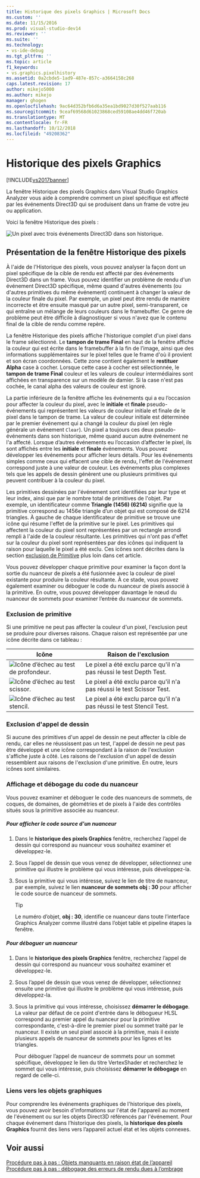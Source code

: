 ```yaml
---
title: Historique des pixels Graphics | Microsoft Docs
ms.custom: ''
ms.date: 11/15/2016
ms.prod: visual-studio-dev14
ms.reviewer: ''
ms.suite: ''
ms.technology:
- vs-ide-debug
ms.tgt_pltfrm: ''
ms.topic: article
f1_keywords:
- vs.graphics.pixelhistory
ms.assetid: 0a2cbde5-1ad9-487e-857c-a3664158c268
caps.latest.revision: 17
author: mikejo5000
ms.author: mikejo
manager: ghogen
ms.openlocfilehash: 9ac64d352bfb6d6a35ea1bd9027d30f527aab116
ms.sourcegitcommit: 9ceaf69568d61023868ced59108ae4dd46f720ab
ms.translationtype: MT
ms.contentlocale: fr-FR
ms.lasthandoff: 10/12/2018
ms.locfileid: "49208362"
---
```

# <a name="graphics-pixel-history"></a>Historique des pixels Graphics
[!INCLUDE[vs2017banner](../includes/vs2017banner.md)]

La fenêtre Historique des pixels Graphics dans Visual Studio Graphics Analyzer vous aide à comprendre comment un pixel spécifique est affecté par les événements Direct3D qui se produisent dans un frame de votre jeu ou application.  
  
 Voici la fenêtre Historique des pixels :  
  
 ![Un pixel avec trois événements Direct3D dans son historique. ](../debugger/media/gfx-diag-demo-pixel-history-orientation.png "gfx_diag_demo_pixel_history_orientation")  
  
## <a name="understanding-the-pixel-history-window"></a>Présentation de la fenêtre Historique des pixels  
 À l'aide de l'Historique des pixels, vous pouvez analyser la façon dont un pixel spécifique de la cible de rendu est affecté par des événements Direct3D dans un frame. Vous pouvez identifier un problème de rendu d'un événement Direct3D spécifique, même quand d'autres évènements (ou d'autres primitives du même événement) continuent à changer la valeur de la couleur finale du pixel. Par exemple, un pixel peut être rendu de manière incorrecte et être ensuite masqué par un autre pixel, semi-transparent, ce qui entraîne un mélange de leurs couleurs dans le framebuffer. Ce genre de problème peut être difficile à diagnostiquer si vous n'avez que le contenu final de la cible de rendu comme repère.  
  
 La fenêtre Historique des pixels affiche l'historique complet d'un pixel dans le frame sélectionné. Le **tampon de trame Final** en haut de la fenêtre affiche la couleur qui est écrite dans le framebuffer à la fin de l’image, ainsi que des informations supplémentaires sur le pixel telles que le frame d'où il provient et son écran coordonnées. Cette zone contient également le **restituer Alpha** case à cocher. Lorsque cette case à cocher est sélectionnée, le **tampon de trame Final** couleur et les valeurs de couleur intermédiaires sont affichées en transparence sur un modèle de damier. Si la case n'est pas cochée, le canal alpha des valeurs de couleur est ignoré.  
  
 La partie inférieure de la fenêtre affiche les événements qui a eu l’occasion pour affecter la couleur du pixel, avec le **initiale** et **finale** pseudo-événements qui représentent les valeurs de couleur initiale et finale de le pixel dans le tampon de trame. La valeur de couleur initiale est déterminée par le premier événement qui a changé la couleur du pixel (en règle générale un événement `Clear`). Un pixel a toujours ces deux pseudo-événements dans son historique, même quand aucun autre événement ne l'a affecté. Lorsque d’autres événements eu l’occasion d’affecter le pixel, ils sont affichés entre les **initiale** et **finale** événements. Vous pouvez développer les événements pour afficher leurs détails. Pour les événements simples comme ceux qui effacent une cible de rendu, l'effet de l'événement correspond juste à une valeur de couleur. Les événements plus complexes tels que les appels de dessin génèrent une ou plusieurs primitives qui peuvent contribuer à la couleur du pixel.  
  
 Les primitives dessinées par l'événement sont identifiées par leur type et leur index, ainsi que par le nombre total de primitives de l'objet. Par exemple, un identificateur comme **Triangle (1456) (6214)** signifie que la primitive correspond au 1456e triangle d’un objet qui est composé de 6214 triangles. À gauche de chaque identificateur de primitive se trouve une icône qui résume l'effet de la primitive sur le pixel. Les primitives qui affectent la couleur du pixel sont représentées par un rectangle arrondi rempli à l'aide de la couleur résultante. Les primitives qui n'ont pas d'effet sur la couleur du pixel sont représentées par des icônes qui indiquent la raison pour laquelle le pixel a été exclu. Ces icônes sont décrites dans la section [exclusion de Primitive](../debugger/graphics-pixel-history.md#exclusion) plus loin dans cet article.  
  
 Vous pouvez développer chaque primitive pour examiner la façon dont la sortie du nuanceur de pixels a été fusionnée avec la couleur de pixel existante pour produire la couleur résultante. À ce stade, vous pouvez également examiner ou déboguer le code du nuanceur de pixels associé à la primitive. En outre, vous pouvez développer davantage le nœud du nuanceur de sommets pour examiner l’entrée du nuanceur de sommets.  
  
###  <a name="exclusion"></a> Exclusion de primitive  
 Si une primitive ne peut pas affecter la couleur d'un pixel, l'exclusion peut se produire pour diverses raisons. Chaque raison est représentée par une icône décrite dans ce tableau :  
  
|Icône|Raison de l'exclusion|  
|----------|--------------------------|  
|![Icône d’échec au test de profondeur. ](../debugger/media/vsg-hist-icon-failed-depth.png "vsg_hist_icon_failed_depth")|Le pixel a été exclu parce qu'il n'a pas réussi le test Depth Test.|  
|![Icône d’échec au test scissor. ](../debugger/media/vsg-hist-icon-failed-scissor.png "vsg_hist_icon_failed_scissor")|Le pixel a été exclu parce qu'il n'a pas réussi le test Scissor Test.|  
|![Icône d’échec au test stencil. ](../debugger/media/vsg-hist-icon-failed-stencil.png "vsg_hist_icon_failed_stencil")|Le pixel a été exclu parce qu'il n'a pas réussi le test Stencil Test.|  
  
### <a name="draw-call-exclusion"></a>Exclusion d'appel de dessin  
 Si aucune des primitives d'un appel de dessin ne peut affecter la cible de rendu, car elles ne réussissent pas un test, l'appel de dessin ne peut pas être développé et une icône correspondant à la raison de l'exclusion s'affiche juste à côté. Les raisons de l'exclusion d'un appel de dessin ressemblent aux raisons de l'exclusion d'une primitive. En outre, leurs icônes sont similaires.  
  
### <a name="viewing-and-debugging-shader-code"></a>Affichage et débogage du code du nuanceur  
 Vous pouvez examiner et déboguer le code des nuanceurs de sommets, de coques, de domaines, de géométries et de pixels à l'aide des contrôles situés sous la primitive associée au nuanceur.  
  
##### <a name="to-view-a-shaders-source-code"></a>Pour afficher le code source d'un nuanceur  
  
1.  Dans le **historique des pixels Graphics** fenêtre, recherchez l’appel de dessin qui correspond au nuanceur vous souhaitez examiner et développez-le.  
  
2.  Sous l’appel de dessin que vous venez de développer, sélectionnez une primitive qui illustre le problème qui vous intéresse, puis développez-la.  
  
3.  Sous la primitive qui vous intéresse, suivez le lien de titre de nuanceur, par exemple, suivez le lien **nuanceur de sommets obj : 30** pour afficher le code source de nuanceur de sommets.  
  
    > [!TIP]
    >  Le numéro d’objet, **obj : 30**, identifie ce nuanceur dans toute l’interface Graphics Analyzer comme illustré dans l’objet table et pipeline étapes la fenêtre.  
  
##### <a name="to-debug-a-shader"></a>Pour déboguer un nuanceur  
  
1.  Dans le **historique des pixels Graphics** fenêtre, recherchez l’appel de dessin qui correspond au nuanceur vous souhaitez examiner et développez-le.  
  
2.  Sous l’appel de dessin que vous venez de développer, sélectionnez ensuite une primitive qui illustre le problème qui vous intéresse, puis développez-la.  
  
3.  Sous la primitive qui vous intéresse, choisissez **démarrer le débogage**. La valeur par défaut de ce point d'entrée dans le débogueur HLSL correspond au premier appel du nuanceur pour la primitive correspondante, c'est-à-dire le premier pixel ou sommet traité par le nuanceur. Il existe un seul pixel associé à la primitive, mais il existe plusieurs appels de nuanceur de sommets pour les lignes et les triangles.  
  
     Pour déboguer l’appel de nuanceur de sommets pour un sommet spécifique, développez le lien du titre VertexShader et recherchez le sommet qui vous intéresse, puis choisissez **démarrer le débogage** en regard de celle-ci.  
  
### <a name="links-to-graphics-objects"></a>Liens vers les objets graphiques  
 Pour comprendre les événements graphiques de l'historique des pixels, vous pouvez avoir besoin d'informations sur l'état de l'appareil au moment de l'événement ou sur les objets Direct3D référencés par l'événement. Pour chaque événement dans l’historique des pixels, la **historique des pixels Graphics** fournit des liens vers l’appareil actuel état et les objets connexes.  
  
## <a name="see-also"></a>Voir aussi  
 [Procédure pas à pas : Objets manquants en raison état de l’appareil](../debugger/walkthrough-missing-objects-due-to-device-state.md)   
 [Procédure pas à pas : débogage des erreurs de rendu dues à l’ombrage](../debugger/walkthrough-debugging-rendering-errors-due-to-shading.md)



